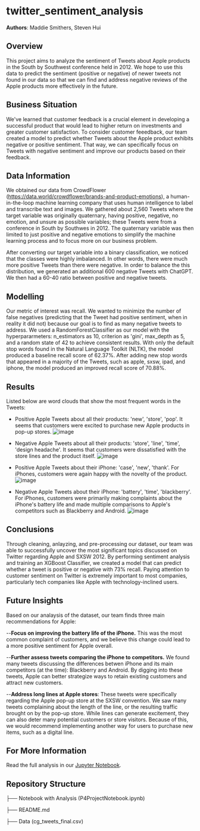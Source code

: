 # twitter_sentiment_analysis

**Authors**: Maddie Smithers, Steven Hui

## Overview

This project aims to analyze the sentiment of Tweets about Apple products in the South by Southwest conference held in 2012. We hope to use this data to predict the sentiment (positive or negative) of newer tweets not found in our data so that we can find and address negative reviews of the Apple products more effectively in the future.

## Business Situation

We've learned that customer feedback is a crucial element in developing a successful product that would lead to higher return on investments and greater customer satisfaction. To consider customer feeedback, our team created a model to predict whether Tweets about the Apple product exhibits negative or positive sentiment. That way, we can specifically focus on Tweets with negative sentiment and improve our products based on their feedback. 

## Data Information

We obtained our data from CrowdFlower (https://data.world/crowdflower/brands-and-product-emotions), a human-in-the-loop machine learning company that uses human intelligence to label and transcribe text and images. We gathered about 2,560 Tweets where the target variable was originally quaternary, having positive, negative, no emotion, and unsure as possible variables; these Tweets were from a conference in South by Southwes in 2012. The quaternary variable was then limited to just positive and negative emotions to simplify the machine learning process and to focus more on our business problem.

After converting our target variable into a binary classification, we noticed that the classes were highly imbalanced. In other words, there were much more positive Tweets than there were negative. In order to balance the this distribution, we generated an additional 600 negative Tweets with ChatGPT. We then had a 60-40 ratio between positive and negative tweets.
## Modelling

Our metric of interest was recall. We wanted to minimize the number of false negatives (predicting that the Tweet had positive sentiment, when in reality it did not) because our goal is to find as many negative tweets to address. We used a RandomForestClassifier as our model with the hyperpararmeters: n_estimators as 10, criterion as 'gini', max_depth as 5, and a random state of 42 to achieve consistent results. With only the default stop words found in the Natural Language Toolkit (NLTK), the model produced a baseline recall score of 62.37%. After adding new stop words that appeared in a majority of the Tweets, such as apple, sxsw, ipad, and iphone, the model produced an improved recall score of 70.88%. 

## Results

Listed below are word clouds that show the most frequent words in the Tweets:

- Positive Apple Tweets about all their products: 'new', 'store', 'pop'. It seems that customers were excited to purchase new Apple products in pop-up stores.
![image](https://github.com/xuqc01/twitter_sentiment_analysis/assets/38637431/c86b16fb-bc8a-485d-b29c-374cd5bd76ce)

- Negative Apple Tweets about all their products: 'store', 'line', 'time', 'design headache'. It seems that customers were dissatisfied with the store lines and the product itself.
![image](https://github.com/xuqc01/twitter_sentiment_analysis/assets/38637431/2dcdb7d5-01ff-44f0-9e5c-ff1ff8d1a765)

- Positive Apple Tweets about their iPhone: 'case', 'new', 'thank'. For iPhones, customers were again happy with the novelty of the product. 
![image](https://github.com/xuqc01/twitter_sentiment_analysis/assets/38637431/002ee727-e4e6-4761-b745-339db32e5332)

- Negative Apple Tweets about their iPhone: 'battery', 'time', 'blackberry'. For iPhones, customers were primarily making complaints about the iPhone's battery life and made multiple comparisons to Apple's competitors such as Blackberry and Android.
![image](https://github.com/xuqc01/twitter_sentiment_analysis/assets/38637431/02fffa23-ee92-4634-807d-6bd468f0b6ab)

## Conclusions

Through cleaning, anlayzing, and pre-processing our dataset, our team was able to successfully uncover the most significant topics discussed on Twitter regarding Apple and SXSW 2012. By performing sentiment analysis and training an XGBoost Classifier, we created a model that can predict whether a tweet is positive or negative with 73% recall. Paying attention to customer sentiment on Twitter is extremely important to most companies, particularly tech companies like Apple with technology-inclined users.

## Future Insights

Based on our analaysis of the dataset, our team finds three main recommendations for Apple:

--**Focus on improving the battery life of the iPhone.** This was the most common complaint of customers, and we believe this change could lead to a more positive sentiment for Apple overall.

--**Further assess tweets comparing the iPhone to competitors.** We found many tweets discussing the differences betwen iPhone and its main competitors (at the time): Blackberry and Android. By digging into these tweets, Apple can better strategize ways to retain existing customers and attract new customers.

--**Address long lines at Apple stores**: These tweets were specifically regarding the Apple pop-up store at the SXSW convention. We saw many tweets complaining about the length of the line, or the resulting traffic brought on by the pop-up store. While lines can generate excitement, they can also deter many potential customers or store visitors. Because of this, we would recommend implementing another way for users to purchase new items, such as a digital line.

## For More Information

Read the full analysis in our [Jupyter Notebook](https://github.com/xuqc01/twitter_sentiment_analysis/blob/main/P4ProjectNotebook.ipynb).

## Repository Structure

├── Notebook with Analysis (P4ProjectNotebook.ipynb)

├── README.md

├── Data (cg_tweets_final.csv)


